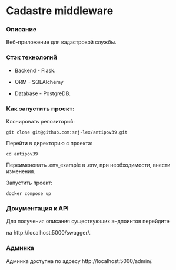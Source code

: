 # Cadastre middleware

### Описание

Веб-приложение для кадастровой службы.

### Стэк технологий
  
- Backend - Flask.
  
- ORM - SQLAlchemy

- Database - PostgreDB.

### Как запустить проект:

Клонировать репозиторий:

```
git clone git@github.com:srj-lex/antipov39.git
```
Перейти в директорию с проекта:
```
cd antipov39
```
Переименовать .env_example в .env, при необходимости, внести изменения.

Запустить проект:
```
docker compose up
```

### Документация к API

Для получения описания существующих эндпоинтов перейдите

на http://localhost:5000/swagger/.

### Админка

Админка доступна по адресу http://localhost:5000/admin/.
